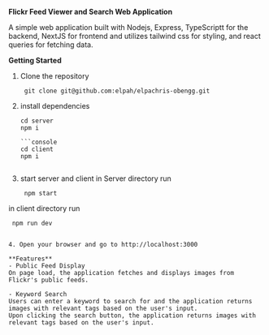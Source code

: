 **Flickr Feed Viewer and Search Web Application**

A simple web application built with Nodejs, Express, TypeScriptt for the backend, NextJS for frontend and utilizes tailwind css for styling, and 
react queries for fetching data.

**Getting Started**

1. Clone the repository
   ```console
    git clone git@github.com:elpah/elpachris-obengg.git

2. install dependencies
   ```console
   cd server
   npm i

   ```console
   cd client
   npm i
 
3. start server and client
   in Server directory run
   ```console
    npm start

  in client directory run
   ```console
    npm run dev
 

4. Open your browser and go to http://localhost:3000

**Features**
- Public Feed Display
On page load, the application fetches and displays images from Flickr's public feeds.

- Keyword Search
Users can enter a keyword to search for and the application returns images with relevant tags based on the user's input.
Upon clicking the search button, the application returns images with relevant tags based on the user's input.

